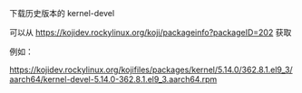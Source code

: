 下载历史版本的  kernel-devel

可以从 <https://kojidev.rockylinux.org/koji/packageinfo?packageID=202> 获取

例如：

<https://kojidev.rockylinux.org/kojifiles/packages/kernel/5.14.0/362.8.1.el9_3/aarch64/kernel-devel-5.14.0-362.8.1.el9_3.aarch64.rpm>
